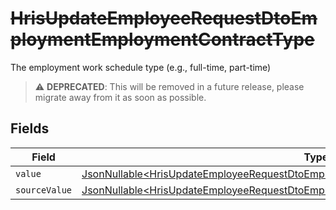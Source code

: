 # ~~HrisUpdateEmployeeRequestDtoEmploymentEmploymentContractType~~

The employment work schedule type (e.g., full-time, part-time)

> :warning: **DEPRECATED**: This will be removed in a future release, please migrate away from it as soon as possible.


## Fields

| Field                                                                                                                                                                                        | Type                                                                                                                                                                                         | Required                                                                                                                                                                                     | Description                                                                                                                                                                                  |
| -------------------------------------------------------------------------------------------------------------------------------------------------------------------------------------------- | -------------------------------------------------------------------------------------------------------------------------------------------------------------------------------------------- | -------------------------------------------------------------------------------------------------------------------------------------------------------------------------------------------- | -------------------------------------------------------------------------------------------------------------------------------------------------------------------------------------------- |
| `value`                                                                                                                                                                                      | [JsonNullable\<HrisUpdateEmployeeRequestDtoEmploymentEmploymentContractTypeValue>](../../models/components/HrisUpdateEmployeeRequestDtoEmploymentEmploymentContractTypeValue.md)             | :heavy_minus_sign:                                                                                                                                                                           | N/A                                                                                                                                                                                          |
| `sourceValue`                                                                                                                                                                                | [JsonNullable\<HrisUpdateEmployeeRequestDtoEmploymentEmploymentContractTypeSourceValue>](../../models/components/HrisUpdateEmployeeRequestDtoEmploymentEmploymentContractTypeSourceValue.md) | :heavy_minus_sign:                                                                                                                                                                           | N/A                                                                                                                                                                                          |